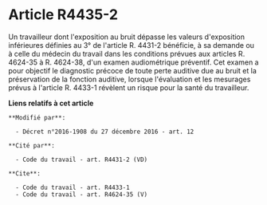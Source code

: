 # Article R4435-2

Un travailleur dont l'exposition au bruit dépasse les valeurs d'exposition inférieures définies au 3° de l'article R. 4431-2
bénéficie, à sa demande ou à celle du médecin du travail dans les conditions prévues aux articles R. 4624-35 à R. 4624-38,
d'un examen audiométrique préventif. Cet examen a pour objectif le diagnostic précoce de toute perte auditive due au bruit et
la préservation de la fonction auditive, lorsque l'évaluation et les mesurages prévus à l'article R. 4433-1 révèlent un
risque pour la santé du travailleur.

**Liens relatifs à cet article**

	**Modifié par**:

	  - Décret n°2016-1908 du 27 décembre 2016 - art. 12

	**Cité par**:

	  - Code du travail - art. R4431-2 (VD)

	**Cite**:

	  - Code du travail - art. R4433-1
	  - Code du travail - art. R4624-35 (V)
